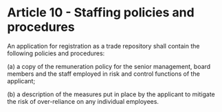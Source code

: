 # Article 10 - Staffing policies and procedures


An application for registration as a trade repository shall contain the following policies and procedures:

(a) a copy of the remuneration policy for the senior management, board members and the staff employed in risk and control functions of the applicant;

(b) a description of the measures put in place by the applicant to mitigate the risk of over-reliance on any individual employees.
